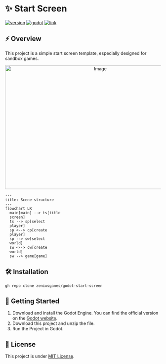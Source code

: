 # ✨ Start Screen

[![version](https://img.shields.io/badge/version-1.0.0-blue)](https://github.com/zenixsgames/godot-start-screen)
[![godot](https://img.shields.io/badge/godot-4.5-blue)](https://godotengine.org/)
[![link](https://img.shields.io/badge/link-blue)](https://github.com/zenixsgames/godot-start-screen)

## ⚡ Overview

This project is a simple start screen template, especially designed for sandbox games.
<p align="center">
<img width="600" height="400" alt="Image" src="https://github.com/user-attachments/assets/a70ed0d2-63fc-4b28-801f-c633f4c75c67" />
</p>

```mermaid
---
title: Scene structure
---
flowchart LR
  main[main] --> ts[title
  screen]
  ts --> sp[select
  player]
  sp <--> cp[create
  player]
  sp --> sw[select
  world]
  sw <--> cw[create
  world]
  sw --> game[game]
```

## 🛠️ Installation

```bash
gh repo clone zenixsgames/godot-start-screen
```

## 🚀 Getting Started

1. Download and install the Godot Engine. You can find the official version on the [Godot website](https://godotengine.org/).
2. Download this project and unzip the file.
3. Run the Project in Godot.

## 📝 License
This project is under [MIT License](https://github.com/zenixsgames/godot-start-screen/blob/main/LICENSE).
